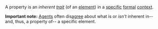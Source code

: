 A property is an *inherent [trait](https://github.com/gcassel/Modular-Organization-Terminology/blob/master/terms/trait.md)* (of an [element](https://github.com/gcassel/Modular-Organization-Terminology/blob/master/terms/element.md)) in a [specific](https://github.com/gcassel/Modular-Organization-Terminology/blob/master/terms/specific.md) [formal](https://github.com/gcassel/Modular-Organization-Terminology/blob/master/terms/form.md) [context](https://github.com/gcassel/Modular-Organization-Terminology/blob/master/terms/context.md).
		
**Important note:** [Agents](https://github.com/gcassel/Modular-Organization-Terminology/blob/master/terms/agent.md) often dis[agree](https://github.com/gcassel/Modular-Organization-Terminology/blob/master/terms/agreement.md) about what is or *isn't* inherent in-- and, thus, a property of-- a specific element.
